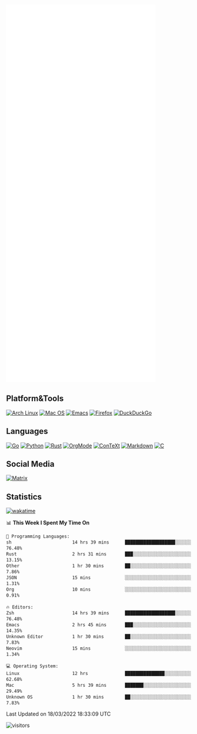 ![Metrics](https://github.com/SteamedFish/SteamedFish/blob/master/github-metrics.svg)

## Platform&Tools

[![Arch Linux](https://img.shields.io/badge/ArchLinux-1793D1?logo=arch-linux&logoColor=fff&style=flat-square)](https://archlinux.org/)
[![Mac OS](https://img.shields.io/badge/MacOS-000000?style=flat-square&logo=macos&logoColor=F0F0F0)](https://www.apple.com/macos/)
[![Emacs](https://img.shields.io/badge/Emacs-%237F5AB6.svg?&style=flat-square&logo=gnu-emacs&logoColor=white)](https://www.gnu.org/software/emacs/)
[![Firefox](https://img.shields.io/badge/Firefox-FF7139?style=flat-square&logo=Firefox-Browser&logoColor=white)](https://firefox.com/)
[![DuckDuckGo](https://img.shields.io/badge/DuckDuckGo-DE5833?style=flat-square&logo=DuckDuckGo&logoColor=white)](https://duckduckgo.com/)

## Languages

[![Go](https://img.shields.io/badge/Golang-%2300ADD8.svg?style=flat-square&logo=go&logoColor=white)](https://golang.org/)
[![Python](https://img.shields.io/badge/Python-3670A0?style=flat-square&logo=python&logoColor=ffdd54)](https://www.python.org/)
[![Rust](https://img.shields.io/badge/Rust-%23000000.svg?style=flat-square&logo=rust&logoColor=white)](https://www.rust-lang.org/)
[![OrgMode](https://img.shields.io/badge/OrgMode-%23000000.svg?style=flat-square&logo=org&logoColor=white)](https://orgmode.org/)
[![ConTeXt](https://img.shields.io/badge/ConTeXt-%23008080.svg?style=flat-square&logo=latex&logoColor=white)](https://contextgarden.net/)
[![Markdown](https://img.shields.io/badge/MarkDown-%23000000.svg?style=flat-square&logo=markdown&logoColor=white)](https://daringfireball.net/projects/markdown/)
[![C](https://img.shields.io/badge/C-%2300599C.svg?style=flat-square&logo=c&logoColor=white)](https://www.iso.org/standard/74528.html)

## Social Media

[![Matrix](https://img.shields.io/badge/SteamedFish-2CA5E0?style=social&logo=matrix&logoColor=black)](https://matrix.to/#/@i:steamedfish.org)

## Statistics
[![wakatime](https://wakatime.com/badge/user/168280d6-fcf2-4b4f-ad3a-dc4612f35b38.svg)](https://wakatime.com/@168280d6-fcf2-4b4f-ad3a-dc4612f35b38)

<!--START_SECTION:waka-->
📊 **This Week I Spent My Time On** 

```text
💬 Programming Languages: 
sh                       14 hrs 39 mins      ███████████████████░░░░░░   76.48% 
Rust                     2 hrs 31 mins       ███░░░░░░░░░░░░░░░░░░░░░░   13.15% 
Other                    1 hr 30 mins        ██░░░░░░░░░░░░░░░░░░░░░░░   7.86% 
JSON                     15 mins             ░░░░░░░░░░░░░░░░░░░░░░░░░   1.31% 
Org                      10 mins             ░░░░░░░░░░░░░░░░░░░░░░░░░   0.91%

🔥 Editors: 
Zsh                      14 hrs 39 mins      ███████████████████░░░░░░   76.48% 
Emacs                    2 hrs 45 mins       ███░░░░░░░░░░░░░░░░░░░░░░   14.35% 
Unknown Editor           1 hr 30 mins        ██░░░░░░░░░░░░░░░░░░░░░░░   7.83% 
Neovim                   15 mins             ░░░░░░░░░░░░░░░░░░░░░░░░░   1.34%

💻 Operating System: 
Linux                    12 hrs              ███████████████░░░░░░░░░░   62.68% 
Mac                      5 hrs 39 mins       ███████░░░░░░░░░░░░░░░░░░   29.49% 
Unknown OS               1 hr 30 mins        ██░░░░░░░░░░░░░░░░░░░░░░░   7.83%

```


 Last Updated on 18/03/2022 18:33:09 UTC
<!--END_SECTION:waka-->

![visitors](https://visitor-badge.laobi.icu/badge?page_id=SteamedFish.SteamedFish)
